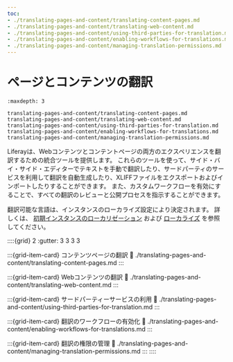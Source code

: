 ```yaml
---
toc:
- ./translating-pages-and-content/translating-content-pages.md
- ./translating-pages-and-content/translating-web-content.md
- ./translating-pages-and-content/using-third-parties-for-translation.md
- ./translating-pages-and-content/enabling-workflows-for-translations.md
- ./translating-pages-and-content/managing-translation-permissions.md
---
```

# ページとコンテンツの翻訳

```{toctree}
:maxdepth: 3

translating-pages-and-content/translating-content-pages.md
translating-pages-and-content/translating-web-content.md
translating-pages-and-content/using-third-parties-for-translation.md
translating-pages-and-content/enabling-workflows-for-translations.md
translating-pages-and-content/managing-translation-permissions.md
```

Liferayは、Webコンテンツとコンテントページの両方のエクスペリエンスを翻訳するための統合ツールを提供します。 これらのツールを使って、サイド・バイ・サイド・エディターでテキストを手動で翻訳したり、サードパーティのサービスを利用して翻訳を自動生成したり、XLIFFファイルをエクスポートおよびインポートしたりすることができます。 また、カスタムワークフローを有効にすることで、すべての翻訳のレビューと公開プロセスを指示することができます。

翻訳可能な言語は、インスタンスのローカライズ設定により決定されます。 詳しくは、 [初期インスタンスのローカリゼーション](../installation-and-upgrades/setting-up-liferay/initial-instance-localization.md) および [ローカライズ](../system-administration/configuring-liferay/virtual-instances/localization.md) を参照してください。

::::{grid} 2 
:gutter: 3 3 3 3

:::{grid-item-card} コンテンツページの翻訳
:link: ./translating-pages-and-content/translating-content-pages.md
:::

:::{grid-item-card} Webコンテンツの翻訳
:link: ./translating-pages-and-content/translating-web-content.md
:::

:::{grid-item-card} サードパーティーサービスの利用
:link: ./translating-pages-and-content/using-third-parties-for-translation.md
:::

:::{grid-item-card} 翻訳のワークフローの有効化
:link: ./translating-pages-and-content/enabling-workflows-for-translations.md
:::

:::{grid-item-card} 翻訳の権限の管理
:link: ./translating-pages-and-content/managing-translation-permissions.md
:::
::::
